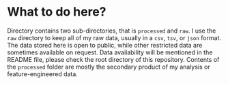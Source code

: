 # What to do here?

Directory contains two sub-directories, that is `processed` and `raw`. I use the `raw` directory to keep all of my raw data, usually in a `csv`, `tsv`, or `json` format. The data stored here is open to public, while other restricted data are sometimes available on request. Data availability will be mentioned in the README file, please check the root directory of this repository. Contents of the `processed` folder are mostly the secondary product of my analysis or feature-engineered data.